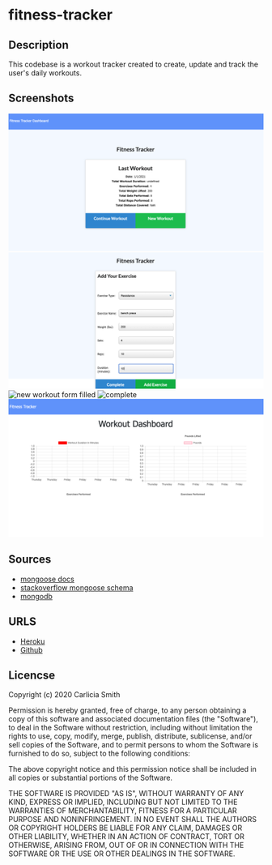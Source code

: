 # fitness-tracker

 ## Description

This codebase is a workout tracker created to create, update and track the user's daily workouts.

## Screenshots

![homepage](./public/img/ft-homepage.png)
![new workout form](./public/img/ft-nw.png)
![new workout form filled](./public/img/ft-mw-2.png)
![complete](./public/img/cmpl.png)
![dash](./public/img/ft-dash.png)

## Sources

* [mongoose docs](https://mongoosejs.com/docs/schematypes.html#what-is-a-schema-type)
* [stackoverflow mongoose schema](https://stackoverflow.com/questions/33846939/mongoose-schema-error-cast-to-string-failed-for-value-when-pushing-object-to)
* [mongodb](https://developer.mongodb.com/quickstart/cheat-sheet)

## URLS

* [Heroku](https://blooming-forest-17711.herokuapp.com/)
* [Github](https://github.com/smith-carlicia/fitness-tracker.git)

## Licencse

Copyright (c) 2020 Carlicia Smith

Permission is hereby granted, free of charge, to any person obtaining a copy of this software and associated documentation files (the "Software"), to deal in the Software without restriction, including without limitation the rights to use, copy, modify, merge, publish, distribute, sublicense, and/or sell copies of the Software, and to permit persons to whom the Software is furnished to do so, subject to the following conditions:

The above copyright notice and this permission notice shall be included in all copies or substantial portions of the Software.

THE SOFTWARE IS PROVIDED "AS IS", WITHOUT WARRANTY OF ANY KIND, EXPRESS OR IMPLIED, INCLUDING BUT NOT LIMITED TO THE WARRANTIES OF MERCHANTABILITY, FITNESS FOR A PARTICULAR PURPOSE AND NONINFRINGEMENT. IN NO EVENT SHALL THE AUTHORS OR COPYRIGHT HOLDERS BE LIABLE FOR ANY CLAIM, DAMAGES OR OTHER LIABILITY, WHETHER IN AN ACTION OF CONTRACT, TORT OR OTHERWISE, ARISING FROM, OUT OF OR IN CONNECTION WITH THE SOFTWARE OR THE USE OR OTHER DEALINGS IN THE SOFTWARE.
